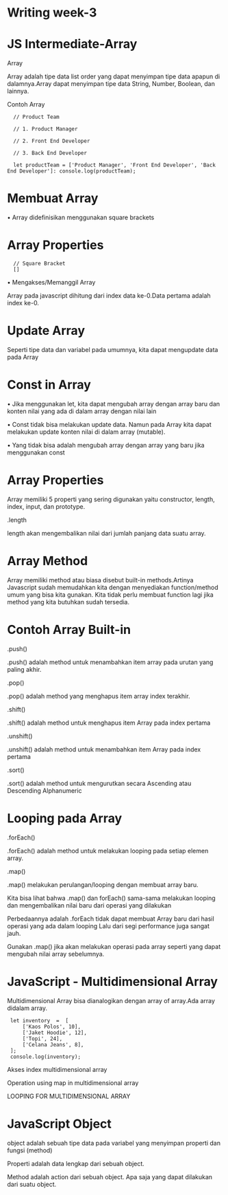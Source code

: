 # Writing week-3

# JS Intermediate-Array




 Array
 
 
 
 Array adalah tipe data list order yang dapat menyimpan tipe data apapun di dalamnya.Array dapat menyimpan tipe data String, Number, Boolean, dan lainnya.
 
 
 
 
 Contoh Array

      // Product Team

      // 1. Product Manager

      // 2. Front End Developer

      // 3. Back End Developer

      let productTeam = ['Product Manager', 'Front End Developer', 'Back End Developer']: console.log(productTeam);
      
      
      
# Membuat Array

•	Array didefinisikan menggunakan square brackets
      
 
# Array Properties

      // Square Bracket
      []




•  Mengakses/Memanggil Array



Array pada javascript dihitung dari index data ke-0.Data pertama adalah index ke-0.


# Update Array

 Seperti tipe data dan variabel pada umumnya, kita dapat mengupdate data pada Array


# Const in Array

•  Jika menggunakan let, kita dapat mengubah array  dengan array baru dan konten nilai yang ada di dalam array dengan nilai lain

•  Const tidak bisa melakukan update data. Namun pada Array kita dapat melakukan update konten nilai di dalam array (mutable).

•  Yang tidak bisa adalah mengubah array dengan array yang baru jika menggunakan const

# Array Properties

Array memiliki 5 properti yang sering digunakan yaitu constructor, length, index, input, dan prototype.


.length

 length akan mengembalikan nilai dari jumlah panjang data suatu array.


# Array Method
 Array memiliki method atau biasa disebut built-in methods.Artinya Javascript sudah memudahkan kita dengan menyediakan function/method umum yang bisa kita gunakan.
Kita tidak perlu membuat function lagi jika method yang kita butuhkan sudah tersedia.


# Contoh Array Built-in 

.push()


 .push() adalah method untuk menambahkan item  array pada urutan yang paling akhir.


.pop()


 .pop() adalah method yang menghapus item array index terakhir.
 
 
 .shift()
 
 
 .shift() adalah method untuk menghapus item Array pada index pertama
 
 
 .unshift()
 
 
 .unshift() adalah method untuk menambahkan item Array pada index pertama


.sort()


.sort() adalah method untuk mengurutkan secara Ascending atau Descending Alphanumeric



# Looping pada Array

.forEach()


.forEach() adalah method untuk melakukan looping pada setiap elemen array.



.map()


.map() melakukan perulangan/looping dengan membuat array baru.



   Kita bisa lihat bahwa .map() dan forEach() sama-sama melakukan looping dan mengembalikan nilai baru dari operasi yang dilakukan 

   Perbedaannya adalah .forEach tidak dapat membuat Array baru dari hasil operasi yang ada dalam looping Lalu dari segi performance juga sangat jauh.
   
   Gunakan .map() jika akan melakukan operasi pada array seperti yang dapat mengubah nilai array sebelumnya.


# JavaScript - Multidimensional Array

Multidimensional Array bisa dianalogikan dengan array of array.Ada array didalam array.

     let inventory  =  [
         ['Kaos Polos', 10], 
         ['Jaket Hoodie', 12], 
         ['Topi', 24], 
         ['Celana Jeans', 8],
     ];
     console.log(inventory);



Akses index multidimensional array


 Operation using map in multidimensional array

 LOOPING FOR MULTIDIMENSIONAL ARRAY
 
 
 
 # JavaScript Object
 
 object adalah sebuah tipe data pada variabel yang menyimpan properti dan fungsi (method)

 Properti adalah data lengkap dari sebuah object.

 Method adalah action dari sebuah object. Apa saja yang dapat dilakukan dari suatu object.
 
 


 
 



































